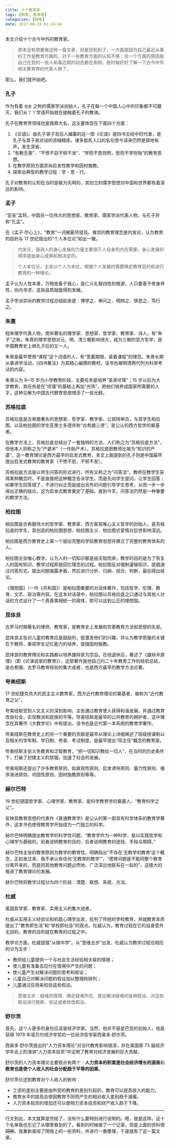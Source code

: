 ```yaml
---
title: 十个教育家
tags: [教育, 教育家]
categories: [随笔]
date: 2017-08-28 01:24:44
---
```


本文介绍十个古今中外的教育家。

<!--more-->

> 原本没有想要做这样一篇文章，但是契机到了，一方面是因为自己最近从事的工作是教育方面的，对于一些教育方面的认知不够；另一个方面的原因是自己在意的一些人和事近期的动态都在表明，是时候好好了解一下古今中外相关教育界的代表人物了。

那么，我们就开始吧。

### 孔子

作为有着 `至圣` 之称的儒家学派创始人，孔子在每一个中国人心中的印象都不可磨灭，我们从丫丫学语开始就在接触着孔子的教诲。

孔子在教育界领域也是鼎鼎大名，这主要体现在下面四个方面：

1. 《论语》。由孔子弟子及后人编纂的这一部《论语》是四书五经中的代表，是孔子与其子弟对话的浓缩精炼。诸多脍炙人口的名句至今读来仍然是掷地有声，发生深省。
2. “有教无类”、“不愤不启不悱不发”、“学而不思则罔，思而不学则殆”的教育思想。
3. 在教学原则方面崇尚启发性教学和因材施教。
4. 探索出典型的教学过程：学 - 思 - 行。

孔子对教育的认知在当时是极为先明的，其创立的儒学思想对中国和世界都有着深远的影响。

### 孟子

“亚圣”孟轲，中国另一位伟大的思想家、教育家，儒家学派代表人物，与孔子并称“孔孟”。

在《孟子·尽心上》，“教育”一词被最早提及。推崇的教育理念是内发论，认为教育的目的与 17 世纪提出的“个人本位论”如出一辙。

> 内发论，强调人的身心发展的力量主要源于人自身的内在需要，身心发展的顺序是由身心成熟机制决定的。
>
> 个人本位论，主张以个人为本位，根据个人发展的需要确定教育目的和进行教育的一种理论。

孟子认为人性本善，万物皆备于我心，是仁义礼智四性的根源，人只要善于修身养性，向内寻求，这些品质就能得到发展。

孟子学派崇尚的教学过程总结起来是：博学之、审问之、明辨之、慎思之、笃行之。

### 朱熹

程朱理学代表人物，南宋著名的理学家、思想家、哲学家、教育家、诗人，有“朱子”之称。朱熹的理学思想对元、明、清三朝影响很大，成为三朝的官方哲学，是中国教育史上继孔子后的又一人。

朱熹是最早使用“课程”这个词语的人，有“宽着期限，紧着课程”的理念。朱熹长期从事讲学活动，《四书集注》为其精心编撰的教材，该书也被明清两代列为科举考试的内容。

朱熹认为 8~15 岁为小学教育阶段，主要任务是培养“圣贤坯璞”；15 岁以后为大学教育，其任务是在“坯璞”的基础上再加“光饰”，把他们培养成国家所需要的人才。这种见解为中国古代教育思想增添了一些光鲜。

### 苏格拉底

苏格拉底是古希腊著名的思想家、哲学家、教学家、公民陪审员，与其学生柏拉图，以及柏拉图的学生亚里士多德并称“古希腊三贤”，是公认的西方哲学的奠基者。

在教学方法上，苏格拉底总结出了一套独特的方法，人们称之为“苏格拉底方法”，但他本人则称之为“产婆术”（一作助产术）。苏格拉底把教师比喻为“知识的产婆”，这一教育理论是西方最早的启发式教育，本文上面提到的孔子则是中国最早提出启发式教育的教育家（不愤不启，不悱不发）。

苏格拉底方法是以师生问答的形式进行，所有又称之为“问答法”。教师在教学生获得某种概念时，不是直接把这种概念告诉学生，而是先向学生提问，让学生回答；如果学生回答错了，不进行纠正而是提出另外的问题引导学生思考，从而一步一步得出正确的结论，这为启发式教育奠定了基础。直到今天，问答法仍然是一种重要的教学方法。

### 柏拉图

柏拉图是古希腊伟大的哲学家、教育家，西方客观唯心主义哲学的创始人，是苏格拉底的学生，其创造的柏拉图思想、柏拉图主义、柏拉图式爱情对后世影响深远。

柏拉图是西方教育史上第一个提出完整的学前教育思想并建立了完整的教育体系的人。

柏拉图主张唯心教学，认为人的一切知识都是由天赋而来，教学的目的是为了恢复人的固有知识，教学过程即是回忆理念的过程。柏拉图反对强制灌输知识，提倡通过问答形式，提出问题揭露矛盾，然后进行分析、归纳、综合、判断，最后得出结论。

《理想国》（一作《共和国》）是柏拉图重要的对话体著作，包括哲学、伦理、教育、文艺、政治等内容。在这本对话录中，柏拉图以苏格拉底之口通过与其他人对话的方式设计了一个真善美相统一的政体，即可以达到公正的理想国。

### 昆体良

古罗马时期著名的律师、教育家，是教育史上发展和完善教育方法和思想的先驱。

昆体良主张对儿童的教育应是鼓励的，能激发他们的兴趣，并认为教学质量的关键在于教师，重视学生记忆能力的培养，提倡因材施教。

昆体良的教育理论和实践都以培养雄辩家为宗旨。在他退休后，著述了《雄辩术原理》（即《论演说家的教育》），这部著作是他自己约二十年教育工作的经验总结，是古希腊、古罗马教育经验的集大成者，也是西方最早的教学方法论著。

### 夸美纽斯

17 世纪捷克伟大的民主主义教育家，西方近代教育理论的奠基者，被称为“近代教育之父”。

夸美纽斯受到人文主义的深刻影响，主张通过教育使人获得和谐发展，并通过教育改良社会，实现教派和民族的平等。夸美纽斯是最早的公共教育的拥护者，这中理念在其著作《大教学论》中有提出，该书也是近代第一本系统的教育学著作。

夸美纽斯在教育史上的另一个重要的贡献是最早从理论上详细阐述了班级授课制以及相关的学年制、学日制、考查、考试制度，是最早提出“班主任”概念的教育家。

夸美纽斯主张义务教育和泛智教育，“把一切知识教给一切人”，在当时的历史条件下，打破了封建主义的禁锢，加速了社会的发展。

夸美纽斯还提出了许多教育原则，如直观性原则、启发诱导原则、量力性原则、循序渐进原则、巩固性原则、因材施教原则等等。

### 赫尔巴特

19 世纪德国哲学家、心理学家、教育家，是科学教育学的奠基人，“教育科学之父”。

反映其教育思想的代表作《普通教育学》是公认的第一部具有科学体系的教育学著作，这本书也使得教育学开始成为一门独立的科学。

赫尔巴特明确提出教育学的科学性问题，“教育学作为一种科学，是以实践哲学和心理学为基础的。前者说明教育的目的，后者说明教育的途径、手段与障碍。”

赫尔巴特主张的教育原则为教学的教育性，明确指出“不存在‘无教学的教育’这个概念，正如发过来，我不承认有任何‘无教育的教学’”，“德育问题是不能同整个教育分离开来的，而是同其他教育问题必然地、广泛深远地联系在一起的”，这极大的推进了教育理论的发展。

赫尔巴特将教学过程分为四个阶段：清楚、联想、系统、方法。

### 杜威

美国哲学家、教育家，实用主义的集大成者。

杜威从实用主义经验论和机能心理学出发，批判了传统的学校教育，并就教育本质提出了“教育即生活”和“学校即社会”的观点。杜威认为，教育过程在它的自身意外无目的，教育的目的就在教育的过程之中。

教学论方面，杜威提倡“从做中学”。从“思维五步”出发，杜威认为教学过程也相应的分为五步：

- 教师给儿童提供一个与社会生活经验相关联的情境；
- 使儿童有准备去应付在情境中产生的问题；
- 使儿童产生对解决问题的思考和假设；
- 儿童自己对解决问题的假设加以整理和排列；
- 儿童通过应用来校验这些假设。

> 思维五步：疑难的情境、确定疑难所在、提出解决疑难的各种假设、对这些假设进行推断、验证或者修改假设。

### 舒尔茨

首先，这个人更多的身份应该是经济学家。当然，他并不是星巴克的创始人，他是获得 1979 年诺贝尔经济学奖的一位经济哲学家西奥多·舒尔茨。

西奥多·舒尔茨提出的“人力资本理论”对当代教育影响很深，并在美国第 73 届经济学年会上的演讲“人力资本投资”中证明了教育对经济发展的巨大贡献。

舒尔茨的人力资本理论主要观点有两个：**人力资本的积累是社会经济增长的源泉**和**教育也是使个人收入的社会分配趋于平等的因素**。

舒尔茨论述到教育对个人收入的影响：

- 工资的差别主要是由所受的教育的差别引起的，教育可以提高收入的能力。
- 教育水平的提高会使因教育不同而产生的相对收入差别趋于减缓。
- 人力资本投资的增加还可以使物力资本投资和财产收入趋于下降。

*********************

行文到此，本文就算是完结了，没有什么要特别进行说明的。嗯，就是这样。这十个名单我也忘记了从哪里看到的了。看到的时候做了一个记录，但是上面的资料很~~简陋~~，我重新查阅了网络上的一些资料，并进行一番整理，于是就有了这一篇文章。
